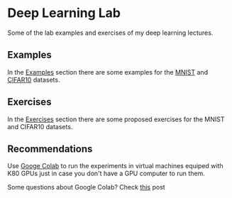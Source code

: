 # Deep Learning Lab
Some of the lab examples and exercises of my deep learning lectures. 

## Examples

In the [Examples](Examples/) section there are some examples for the [MNIST](Examples/MNIST) and [CIFAR10](Examples/CIFAR) datasets.

## Exercises

In the [Exercises](Exercises/) section there are some proposed exercises for the MNIST and CIFAR10 datasets.

## Recommendations

Use [Googe Colab](https://colab.research.google.com) to run the experiments in virtual machines equiped with K80 GPUs just in case you don't have a GPU computer to run them.

Some questions about Google Colab? Check [this](https://towardsdatascience.com/fast-ai-lesson-1-on-google-colab-free-gpu-d2af89f53604) post 
